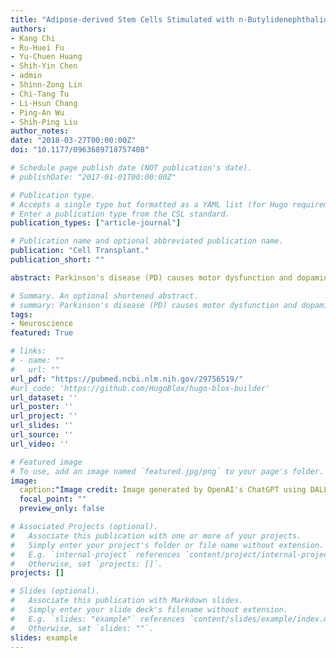 ```yaml
---
title: "Adipose-derived Stem Cells Stimulated with n-Butylidenephthalide Exhibit Therapeutic Effects in a Mouse Model of Parkinson’s Disease"
authors:
- Kang Chi
- Ru-Huei Fu
- Yu-Chuen Huang
- Shih-Yin Chen
- admin
- Shinn-Zong Lin
- Chi-Tang Tu
- Li-Hsun Chang
- Ping-An Wu
- Shih-Ping Liu
author_notes:
date: "2018-03-27T00:00:00Z"
doi: "10.1177/0963689718757408"

# Schedule page publish date (NOT publication's date).
# publishDate: "2017-01-01T00:00:00Z"

# Publication type.
# Accepts a single type but formatted as a YAML list (for Hugo requirements).
# Enter a publication type from the CSL standard.
publication_types: ["article-journal"]

# Publication name and optional abbreviated publication name.
publication: "Cell Transplant."
publication_short: ""

abstract: Parkinson's disease (PD) causes motor dysfunction and dopaminergic cell death. Drug treatments can effectively reduce symptoms but often cause unwanted side effects. Stem cell therapies using cell replacement or indirect beneficial secretomes have recently emerged as potential therapeutic strategies. Although various types of stem cells have been proposed as possible candidates, adipose-derived stem cells (ADSCs) are easily obtainable, more abundant, less ethically disputed, and able to differentiate into multiple cell lineages. However, treatment of PD using adult stem cells is known to be less efficacious than neuron or embryonic stem cell transplantation. Therefore, improved therapies are urgently needed. n-Butylidenephthalide (BP), which is extracted from Angelica sinensis, has been shown to have anti-inflammatory and neuroprotective effects. Indeed, we previously demonstrated that BP treatment of ADSCs enhances the expression of neurogenesis and homing factors such as nuclear receptor related 1 protein, stromal-derived factor 1, and brain-derived neurotrophic factor. In the present study, we examined the ability of BP-pretreated ADSC transplantation to improve PD motor symptoms and protect dopamine neurons in a mouse model of PD. We evaluated the results using neuronal behavior tests such as beam walking, rotarod, and locomotor activity tests. ADSCs with or without BP pretreatment were transplanted into the striatum. Our findings demonstrated that ADSC transplantation improved motor abilities with varied efficacies and that BP stimulation improved the therapeutic effects of transplantation. Dopaminergic cell numbers returned to normal in ADSC-transplanted mice after 22 d. In summary, stimulating ADSCs with BP improved PD recovery efficiency. Thus, our results provide important new strategies to improve stem cell therapies for neurodegenerative diseases in future studies.

# Summary. An optional shortened abstract.
# summary: Parkinson's disease (PD) causes motor dysfunction and dopaminergic cell death, with current treatments often leading to side effects. This study demonstrates that pretreating adipose-derived stem cells (ADSCs) with n-butylidenephthalide (BP), a compound with neuroprotective effects, enhances their therapeutic efficacy in a PD mouse model. Transplantation of BP-pretreated ADSCs improved motor symptoms and restored dopamine neuron levels, highlighting a promising strategy to enhance stem cell therapies for neurodegenerative diseases.
tags:
- Neuroscience
featured: True

# links:
# - name: ""
#   url: ""
url_pdf: "https://pubmed.ncbi.nlm.nih.gov/29756519/"
#url_code: 'https://github.com/HugoBlox/hugo-blox-builder'
url_dataset: ''
url_poster: ''
url_project: ''
url_slides: ''
url_source: ''
url_video: ''

# Featured image
# To use, add an image named `featured.jpg/png` to your page's folder. 
image:
  caption:"Image credit: Image generated by OpenAI's ChatGPT using DALL·E."
  focal_point: ""
  preview_only: false

# Associated Projects (optional).
#   Associate this publication with one or more of your projects.
#   Simply enter your project's folder or file name without extension.
#   E.g. `internal-project` references `content/project/internal-project/index.md`.
#   Otherwise, set `projects: []`.
projects: []

# Slides (optional).
#   Associate this publication with Markdown slides.
#   Simply enter your slide deck's filename without extension.
#   E.g. `slides: "example"` references `content/slides/example/index.md`.
#   Otherwise, set `slides: ""`.
slides: example
---
```


